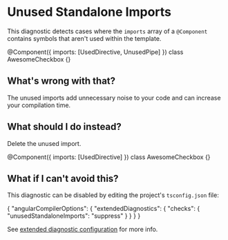 # Unused Standalone Imports

This diagnostic detects cases where the `imports` array of a `@Component` contains symbols that
aren't used within the template.

<docs-code language="typescript">

@Component({
  imports: [UsedDirective, UnusedPipe]
})
class AwesomeCheckbox {}

</docs-code>

## What's wrong with that?

The unused imports add unnecessary noise to your code and can increase your compilation time.

## What should I do instead?

Delete the unused import.

<docs-code language="typescript">

@Component({
  imports: [UsedDirective]
})
class AwesomeCheckbox {}

</docs-code>

## What if I can't avoid this?

This diagnostic can be disabled by editing the project's `tsconfig.json` file:

<docs-code language="json">
{
  "angularCompilerOptions": {
    "extendedDiagnostics": {
      "checks": {
        "unusedStandaloneImports": "suppress"
      }
    }
  }
}
</docs-code>

See [extended diagnostic configuration](extended-diagnostics#configuration) for more info.
